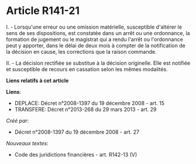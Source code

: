 # Article R141-21

I. - Lorsqu'une erreur ou une omission matérielle, susceptible d'altérer le sens de ses dispositions, est constatée dans un
arrêt ou une ordonnance, la formation de jugement ou le magistrat qui a rendu l'arrêt ou l'ordonnance peut y apporter, dans
le délai de deux mois à compter de la notification de la décision en cause, les corrections que la raison commande. 

II. - La décision rectifiée se substitue à la décision originelle. Elle est notifiée et susceptible de recours en cassation
selon les mêmes modalités.

**Liens relatifs à cet article**

**Liens**:

  - DEPLACE: Décret n°2008-1397 du 19 décembre 2008 - art. 15
  - TRANSFERE: Décret n°2013-268 du 29 mars 2013 - art. 29

_Créé par_:

  - Décret n°2008-1397 du 19 décembre 2008 - art. 27

_Nouveaux textes_:

  - Code des juridictions financières - art. R142-13 (V)
